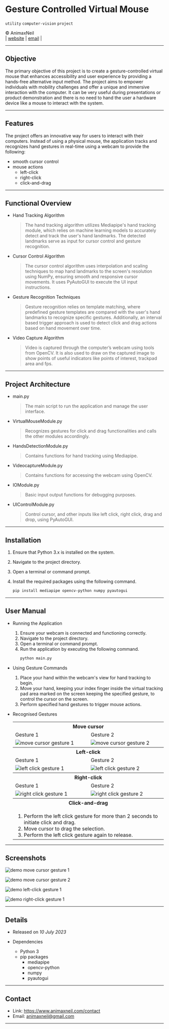 # Gesture Controlled Virtual Mouse

`utility` `computer-vision` `project`

&copy; AnimaxNeil  
|
[website](https://www.animaxneil.com)
|
[email](mailto:animaxneil@gmail.com)
|

---

## Objective

The primary objective of this project is to create a gesture-controlled virtual mouse that enhances accessibility and user experience by providing a hands-free alternative input method. The project aims to empower individuals with mobility challenges and offer a unique and immersive interaction with the computer. It can be very useful during presentations or product demonstration and there is no need to hand the user a hardware device like a mouse to interact with the system.

---

## Features

The project offers an innovative way for users to interact with their computers. Instead of using a physical mouse, the application tracks and recognizes hand gestures in real-time using a webcam to provide the following:

* smooth cursor control
* mouse actions
    * left-click
    * right-click
    * click-and-drag

---

## Functional Overview

* Hand Tracking Algorithm

    > The hand tracking algorithm utilizes Mediapipe's hand tracking module, which relies on machine learning models to accurately detect and track the user's hand landmarks. The detected landmarks serve as input for cursor control and gesture recognition.

* Cursor Control Algorithm

    > The cursor control algorithm uses interpolation and scaling techniques to map hand landmarks to the screen's resolution using NumPy, ensuring smooth and responsive cursor movements. It uses PyAutoGUI to execute the UI input instructions.

* Gesture Recognition Techniques

    > Gesture recognition relies on template matching, where predefined gesture templates are compared with the user's hand landmarks to recognize specific gestures. Additionally, an interval based trigger approach is used to detect click and drag actions based on hand movement over time.

* Video Capture Algorithm

    > Video is captured through the computer’s webcam using tools from OpenCV. It is also used to draw on the captured image to show points of useful indicators like points of interest, trackpad area and fps.

---

## Project Architecture

* main.py

    > The main script to run the application and manage the user interface.

* VirtualMouseModule.py

    > Recognizes gestures for click and drag functionalities and calls the other modules accordingly.

* HandsDetectionModule.py

    > Contains functions for hand tracking using Mediapipe.

* VideocaptureModule.py

    > Contains functions for accessing the webcam using OpenCV.

* IOModule.py

    > Basic input output functions for debugging purposes.

* UIControlModule.py

    > Control cursor, and other inputs like left click, right click, drag and drop, using PyAutoGUI.

---

## Installation

1. Ensure that Python 3.x is installed on the system.

3. Navigate to the project directory.

2. Open a terminal or command prompt.

3. Install the required packages using the following command.
    ``` bash
    pip install mediapipe opencv-python numpy pyautogui
    ```

---

## User Manual

* Running the Application

    1. Ensure your webcam is connected and functioning correctly.
    2. Navigate to the project directory.
    3. Open a terminal or command prompt.
    4. Run the application by executing the following command.
        ``` bash
        python main.py
        ```

* Using Gesture Commands

    1. Place your hand within the webcam's view for hand tracking to begin.
    2. Move your hand, keeping your index finger inside the virtual tracking pad area marked on the screen keeping the specified gesture, to control the cursor on the screen.
    3. Perform specified hand gestures to trigger mouse actions.

* Recognised Gestures

    <table>
    <tr><th colspan=2>Move cursor</th></tr>
    <tr><td>Gesture 1</td><td>Gesture 2</td></tr>
    <tr>
    <td><img src="./README/move-cursor-1.png" alt="move cursor gesture 1" tooltip="move cursor gesture 1"></td>
    <td><img src="./README/move-cursor-2.png" alt="move cursor gesture 2" tooltip="move cursor gesture 2"></td>
    </tr>
    <tr><th colspan=2>Left-click</th></tr>
    <tr><td>Gesture 1</td><td>Gesture 2</td></tr>
    <tr>
    <td><img src="./README/left-click-1.png" alt="left click gesture 1" tooltip="left click gesture 1"></td>
    <td><img src="./README/left-click-2.png" alt="left click gesture 2" tooltip="left click gesture 2"></td>
    </tr>
    <tr><th colspan=2>Right-click</th></tr>
    <tr><td>Gesture 1</td><td>Gesture 2</td></tr>
    <tr>
    <td><img src="./README/right-click-1.png" alt="right click gesture 1" tooltip="right click gesture 1"></td>
    <td><img src="./README/right-click-2.png" alt="right click gesture 2" tooltip="right click gesture 2"></td>
    </tr>
    <tr><th colspan=2>Click-and-drag</th></tr>
    <tr><td colspan=2><ol>
    <li>Perform the left click gesture for more than 2 seconds to initiate click and drag.</li>
    <li>Move cursor to drag the selection.
    <li>Perform the left click gesture again to release.</li>
    </ol></td></tr>
    </table>

---

## Screenshots

![demo move cursor gesture 1](./README/demo-move-cursor-1.png "demo move cursor gesture 1")

![demo move cursor gesture 2](./README/demo-move-cursor-2.png "demo move cursor gesture 2")

![demo left-click gesture 1](./README/demo-left-click.png "demo left-click gesture 1")

![demo right-click gesture 1](./README/demo-right-click.png "demo right-click gesture 1")

---

## Details

* Released on *10 July 2023*

* Dependencies

    * Python 3
    * pip packages
        * mediapipe
        * opencv-python
        * numpy
        * pyautogui

---

## Contact

* Link: https://www.animaxneil.com/contact
* Email: animaxneil@gmail.com

---
